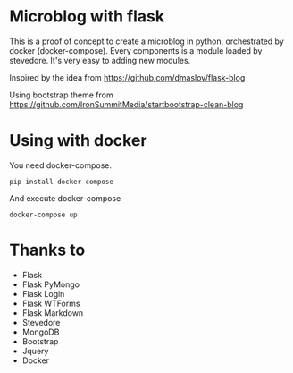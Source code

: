 Microblog with flask
====================

This is a proof of concept to create a microblog in python, orchestrated by docker (docker-compose). Every components is a module loaded by stevedore. It's very easy to adding new modules.

Inspired by the idea from https://github.com/dmaslov/flask-blog

Using bootstrap theme from https://github.com/IronSummitMedia/startbootstrap-clean-blog

Using with docker
=================

You need docker-compose.

    pip install docker-compose

And execute docker-compose

    docker-compose up

Thanks to 
=========

- Flask
- Flask PyMongo
- Flask Login
- Flask WTForms
- Flask Markdown
- Stevedore
- MongoDB
- Bootstrap
- Jquery
- Docker
